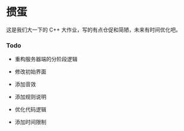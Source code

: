 # 掼蛋

这是我们大一下的 C++ 大作业，写的有点仓促和简陋，未来有时间优化吧。

### Todo

- 重构服务器端的分阶段逻辑

- 修改初始界面

- 添加音效

- 添加规则说明

- 优化代码逻辑

- 添加时间限制
